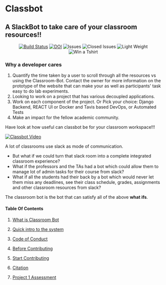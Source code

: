 
# Classbot

## A SlackBot to take care of your classroom resources!!

<center>

<a href="https://travis-ci.org/github/Ayushi61/Classroom-Bot"><img src="https://travis-ci.org/Ayushi61/Classroom-Bot.svg?branch=master" alt="Build Status"></a>
<a href="https://zenodo.org/badge/latestdoi/288084201"><img src="https://zenodo.org/badge/288084201.svg" alt="DOI"></a>
<img src="https://img.shields.io/github/issues-raw/Ayushi61/Classroom-Bot" alt="Issues">
<img src="https://img.shields.io/github/issues-closed-raw/Ayushi61/Classroom-Bot?style=plastic" alt="Closed Issues">
<img src="https://img.shields.io/github/repo-size/Ayushi61/Classroom-Bot" alt="Light Weight">
<img src="https://img.shields.io/github/issues/Ayushi61/Classroom-Bot/Haktoberfest" alt="Win a Tshirt">

</center>

### Why a developer cares

1. Quantify the time taken by a user to scroll through all the resources vs using the Classroom-Bot. Contact the owner for more information on the prototype of the website that can make your as well as participants' task easy to do lab experiments.
2. Looking to work on a project that has various decoupled applications.
3. Work on each component of the project. Or Pick your choice: Django Backend, REACT UI or Docker and Tavis based DevOps, or Automated Tests
4. Make an impact for the fellow academic community.

Have look at how useful can classbot be for your classroom workspace!!!

[![Classbot Video](https://img.youtube.com/vi/CRSTGNChs1o/0.jpg)](https://www.youtube.com/watch?v=NaiekJTGSXg)

A lot of classrooms use slack as mode of communication. 

* But what if we could turn that slack room into a complete integrated classroom experience?
* What if the professors and the TAs had a bot which could allow them to manage lot of admin tasks for their course from slack?
* What if all the students had their back by a bot which would never let them miss any deadlines, see their class schedule, 
grades, assignments and other classroom resources from slack?

The classroom bot is the bot that can satisfy all of the above **what ifs**.


#### Table Of Contents

1. [What is Classroom Bot](/docs/whatallispossible.md)

2. [Quick intro to the system](/docs/how.md)

2. [Code of Conduct](CODE_OF_CONDUCT.md)

3. [Before Contributing](CONTRIBUTING.md)

4. [Start Contributing](docs/design.md)

5. [Citation](CITATION.md)

6. [Project 1 Assessment](PROJ1-selfAssessment.md)
